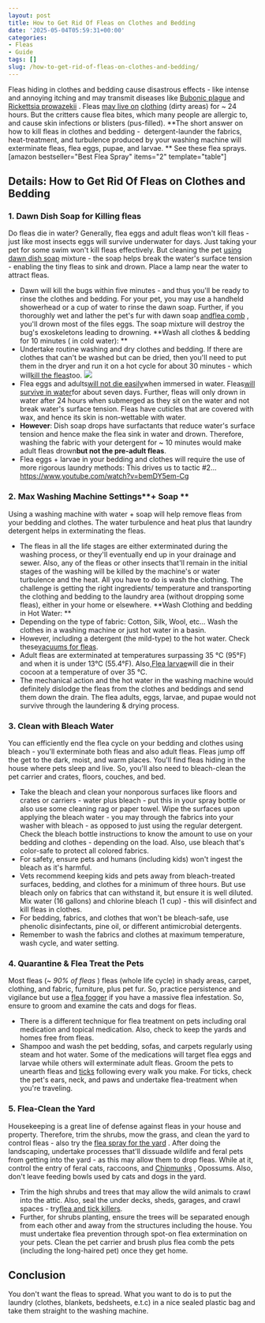 ```yaml
---
layout: post
title: How to Get Rid Of Fleas on Clothes and Bedding
date: '2025-05-04T05:59:31+00:00'
categories:
- Fleas
- Guide
tags: []
slug: /how-to-get-rid-of-fleas-on-clothes-and-bedding/
---
```


Fleas hiding in clothes and bedding cause disastrous effects - like intense and annoying itching and may transmit diseases like
[Bubonic plague](https://www.mayoclinic.org/diseases-conditions/plague/symptoms-causes/syc-20351291)
and
[Rickettsia prowazekii](https://pestpolicy.com)
.
Fleas
[may live on](https://pestpolicy.com/can-fleas-live-on-clothes/)
[clothing](https://pestpolicy.com/can-fleas-live-on-clothes/)
(dirty areas) for ~ 24 hours. But the critters cause flea bites, which many people are allergic to, and cause
skin infections or blisters (pus-filled).
**The short answer on how to kill fleas in clothes and bedding -  detergent-launder the fabrics, heat-treatment, and turbulence produced by your washing machine will exterminate fleas, flea eggs, pupae, and larvae. **
See these flea sprays.
[amazon bestseller="Best Flea Spray" items="2" template="table"]
## Details: How to Get Rid Of Fleas on Clothes and Bedding
### 1. Dawn Dish Soap for Killing fleas
Do fleas die in water? Generally, flea eggs and adult fleas won't kill fleas - just like most insects eggs will survive underwater for days. Just taking your pet for some swim won't kill fleas effectively.
But cleaning the pet
[using dawn dish soap](https://pestpolicy.com/dawn-dish-soap-for-fleas/)
mixture - the soap helps break the water's surface tension - enabling the tiny fleas to sink and drown. Place a lamp near the water to attract fleas.
- Dawn will kill the bugs within five minutes - and thus you'll be ready to rinse the clothes and bedding. For your pet, you may use a handheld showerhead or a cup of water to rinse the dawn soap.
Further, if you thoroughly wet and lather the pet's fur with dawn soap
[andflea comb](https://pestpolicy.com/how-to-use-a-flea-comb/)
, you'll drown most of the files eggs. The soap mixture will destroy the bug's
exoskeletons leading to drowning.
**Wash all clothes & bedding for 10 minutes ( in cold water): **
- Undertake routine washing and dry clothes and bedding. If there are clothes that can't be washed but can be dried, then you'll need to put them in the dryer and run it on a hot cycle for about 30 minutes - which will[kill the fleas](https://pestpolicy.com/does-the-dryer-kill-fleas/)too.
![](/assets/img/img/)
- Flea eggs and adults[will not die easily](https://pestpolicy.com/flea-eggs-vs-dandruff/)when immersed in water. Fleas[will survive in water](https://pestpolicy.com/can-cats-get-fleas-in-the-winter/)for about seven days. Further, fleas will only drown in water after 24 hours when submerged as they sit on the water and not break water's surface tension. Fleas have cuticles that are covered with wax, and hence its skin is non-wettable with water.
- **However**: Dish soap drops have surfactants that reduce water's surface tension and hence make the flea sink in water and drown. Therefore, washing the fabric with your detergent for ~ 10 minutes would make adult fleas drown**but not the pre-adult fleas**.
- Flea eggs + larvae in your bedding and clothes will require the use of more rigorous laundry methods: This drives us to tactic #2…
https://www.youtube.com/watch?v=bemDY5em-Cg
### 2. Max Washing Machine Settings**+ Soap **
Using a washing machine with water + soap will help remove fleas from your bedding and clothes. The water turbulence and heat plus that laundry detergent helps in exterminating the fleas.
- The fleas in all the life stages are either exterminated during the washing process, or they'll eventually end up in your drainage and sewer.
Also, any of the fleas or other insects that'll remain in the initial stages of the washing will be killed by the machine's or water turbulence and the heat.
All you have to do is wash the clothing. The challenge is getting the right ingredients/ temperature and transporting the clothing and bedding to the laundry area (without dropping some fleas), either in your home or elsewhere.
**Wash Clothing and bedding in Hot Water: **
- Depending on the type of fabric: Cotton, Silk, Wool, etc... Wash the clothes in a washing machine or just hot water in a basin.
- However, including a detergent (the mild-type) to the hot water. Check these[vacuums for fleas](https://pestpolicy.com/best-vacuum-for-fleas/).
- Adult fleas are exterminated at temperatures surpassing 35 °C (95°F) and when it is under 13°C (55.4°F). Also,[Flea larvae](https://pestpolicy.com/what-do-flea-larvae-look-like/)will die in their cocoon at a temperature of over 35 °C.
- The mechanical action and the hot water in the washing machine would definitely dislodge the fleas from the clothes and beddings and send them down the drain. The flea adults, eggs, larvae, and pupae would not survive through the laundering & drying process.
### 3. Clean with Bleach Water
You can efficiently end the flea cycle on your bedding and clothes using bleach - you'll exterminate both fleas and also adult fleas. Fleas jump off the get to the dark, moist, and warm places.
You'll find fleas hiding in the house where pets sleep and live. So, you'll also need to bleach-clean the pet carrier and crates, floors, couches, and bed.
- Take the bleach and clean your nonporous surfaces like floors and crates or carriers - water plus bleach - put this in your spray bottle or also use some cleaning rag or paper towel.
Wipe the surfaces upon applying the bleach water - you may through the fabrics into your washer with bleach - as opposed to just using the regular detergent.
Check the bleach bottle instructions to know the amount to use on your bedding and clothes - depending on the load. Also, use bleach that's color-safe to protect all colored fabrics.
- For safety, ensure pets and humans (including kids) won't ingest the bleach as it's harmful.
- Vets recommend keeping kids and pets away from bleach-treated surfaces, bedding, and clothes for a minimum of three hours.
But use bleach only on fabrics that can withstand it, but ensure it is well diluted. Mix water (16 gallons) and chlorine bleach (1 cup) - this will disinfect and kill fleas in clothes.
- For bedding, fabrics, and clothes that won't be bleach-safe, use phenolic disinfectants, pine oil, or different antimicrobial detergents.
- Remember to wash the fabrics and clothes at maximum temperature, wash cycle, and water setting.
### 4. Quarantine & Flea Treat the Pets
Most fleas (~
*90% of fleas*
) fleas (whole life cycle) in shady areas, carpet, clothing, and fabric, furniture, plus pet fur.
So, practice persistence and vigilance but use a
[flea fogger](https://pestpolicy.com/best-fogger-for-fleas/)
if you have a massive flea infestation. So, ensure to groom and examine the cats and dogs for fleas.
- There is a different technique for flea treatment on pets including oral medication and topical medication. Also, check to keep the yards and homes free from fleas.
- Shampoo and wash the pet bedding, sofas, and carpets regularly using steam and hot water. Some of the medications will target flea eggs and larvae while others will exterminate adult fleas.
Groom the pets to unearth fleas and
[ticks](https://pestpolicy.com/best-tick-shampoo-for-dogs/)
following every walk you make. For ticks, check the pet's ears, neck, and paws and undertake flea-treatment when you're traveling.
### 5. Flea-Clean the Yard
Housekeeping is a great line of defense against fleas in your house and property. Therefore, trim the shrubs, mow the grass, and clean the yard to control fleas - also try the
[flea spray for the yard](https://pestpolicy.com/best-flea-spray-for-yard/)
.
After doing the landscaping, undertake processes that'll dissuade wildlife and feral pets from getting into the yard - as this may allow them to drop fleas.
While at it, control the entry of feral cats, raccoons, and
[Chipmunks](https://pestpolicy.com/best-chipmunk-repellents/)
, Opossums. Also, don't leave feeding bowls used by cats and dogs in the yard.
- Trim the high shrubs and trees that may allow the wild animals to crawl into the attic. Also, seal the under decks, sheds, garages, and crawl spaces - try[flea and tick killers](https://pets.webmd.com/flea-tick-control-15/default.htm).
- Further, for shrubs planting, ensure the trees will be separated enough from each other and away from the structures including the house.
You must undertake flea prevention through spot-on flea extermination on your pets. Clean the pet carrier and brush plus flea comb the pets (including the long-haired pet) once they get home.
## Conclusion
You don't want the fleas to spread. What you want to do is to put the laundry (clothes, blankets, bedsheets, e.t.c) in a nice sealed plastic bag and take them straight to the washing machine.
